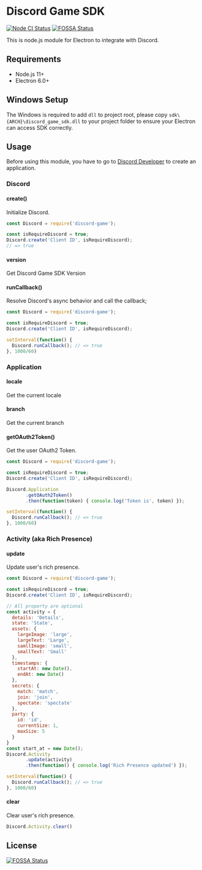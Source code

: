 Discord Game SDK
===
[![Node CI Status](https://github.com/open-unlight/node-discord-game/workflows/Node%20CI/badge.svg)](https://github.com/open-unlight/node-discord-game/actions?workflow=Node+CI)
[![FOSSA Status](https://app.fossa.io/api/projects/git%2Bgithub.com%2Fopen-unlight%2Fnode-discord-game.svg?type=shield)](https://app.fossa.io/projects/git%2Bgithub.com%2Fopen-unlight%2Fnode-discord-game?ref=badge_shield)

This is node.js module for Electron to integrate with Discord.

## Requirements

* Node.js 11+
* Electron 6.0+

## Windows Setup

The Windows is required to add `dll` to project root, please copy `sdk\{ARCH}\discord_game_sdk.dll` to your project folder to ensure your Electron can access SDK correctly.

## Usage

Before using this module, you have to go to [Discord Developer](https://discord.com/developers/applications/) to create an application.

### Discord

#### create()

Initialize Discord.

```js
const Discord = require('discord-game');

const isRequireDiscord = true;
Discord.create('Client ID', isRequireDiscord);
// => true
```

#### version

Get Discord Game SDK Version

#### runCallback()

Resolve Discord's async behavior and call the callback;

```js
const Discord = require('discord-game');

const isRequireDiscord = true;
Discord.create('Client ID', isRequireDiscord);

setInterval(function() {
  Discord.runCallback(); // => true
}, 1000/60)
```

### Application

#### locale

Get the current locale

#### branch

Get the current branch

#### getOAuth2Token()

Get the user OAuth2 Token.

```js
const Discord = require('discord-game');

const isRequireDiscord = true;
Discord.create('Client ID', isRequireDiscord);

Discord.Application
       .getOAuth2Token()
       .then(function(token) { console.log('Token is', token) });

setInterval(function() {
  Discord.runCallback(); // => true
}, 1000/60)
```

### Activity (aka Rich Presence)

#### update

Update user's rich presence.

```js
const Discord = require('discord-game');

const isRequireDiscord = true;
Discord.create('Client ID', isRequireDiscord);

// All property are optional
const activity = {
  details: 'Details',
  state: 'State',
  assets: {
    largeImage: 'large',
    largeText: 'Large',
    samllImage: 'small',
    smallText: 'Small'
  },
  timestamps: {
    startAt: new Date(),
    endAt: new Date()
  },
  secrets: {
    match: 'match',
    join: 'join',
    spectate: 'spectate'
  },
  party: {
    id: 'id',
    currentSize: 1,
    maxSize: 5
  }
}
const start_at = new Date();
Discord.Activity
       .update(activity)
       .then(function() { console.log('Rich Presence updated') });

setInterval(function() {
  Discord.runCallback(); // => true
}, 1000/60)
```

#### clear

Clear user's rich presence.

```js
Discord.Activity.clear()
```


## License
[![FOSSA Status](https://app.fossa.io/api/projects/git%2Bgithub.com%2Fopen-unlight%2Fnode-discord-game.svg?type=large)](https://app.fossa.io/projects/git%2Bgithub.com%2Fopen-unlight%2Fnode-discord-game?ref=badge_large)
